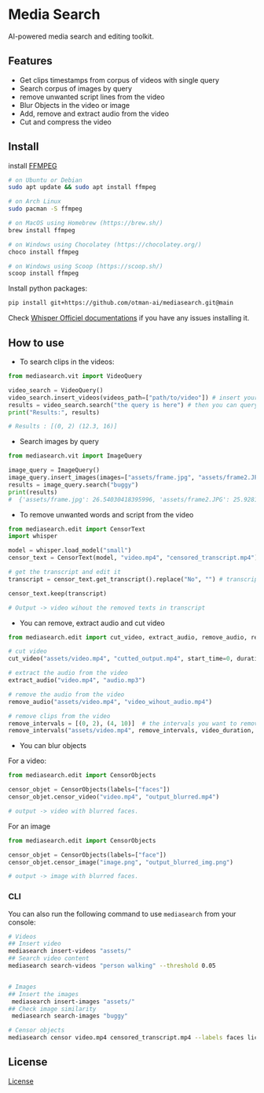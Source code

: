 # Media Search
AI-powered media search and editing toolkit.

## Features
- Get clips timestamps from corpus of videos with single query
- Search corpus of images by query
- remove unwanted script lines from the video
- Blur Objects in the video or image
- Add, remove and extract audio from the video
- Cut and compress the video

## Install

install [FFMPEG](https://ffmpeg.org/)
```bash
# on Ubuntu or Debian
sudo apt update && sudo apt install ffmpeg

# on Arch Linux
sudo pacman -S ffmpeg

# on MacOS using Homebrew (https://brew.sh/)
brew install ffmpeg

# on Windows using Chocolatey (https://chocolatey.org/)
choco install ffmpeg

# on Windows using Scoop (https://scoop.sh/)
scoop install ffmpeg
```

Install python packages:

```bash
pip install git+https://github.com/otman-ai/mediasearch.git@main
```

Check [Whisper Officiel documentations](https://github.com/openai/whisper) if you have any issues installing it.

## How to use

* To search clips in the videos:

```python
from mediasearch.vit import VideoQuery

video_search = VideoQuery()
video_search.insert_videos(videos_path=["path/to/video"]) # insert your videos
results = video_search.search("the query is here") # then you can query 
print("Results:", results)

# Results : [(0, 2) (12.3, 16)]
```

* Search images by query

```python
from mediasearch.vit import ImageQuery

image_query = ImageQuery()
image_query.insert_images(images=["assets/frame.jpg", "assets/frame2.JPG"])
results = image_query.search("buggy")
print(results)
#  {'assets/frame.jpg': 26.54030418395996, 'assets/frame2.JPG': 25.928192138671875}
```

* To remove unwanted words and script from the video 

```python
from mediasearch.edit import CensorText
import whisper

model = whisper.load_model("small")
censor_text = CensorText(model, "video.mp4", "censored_transcript.mp4")

# get the transcript and edit it
transcript = censor_text.get_transcript().replace("No", "") # transcript without the word "No"

censor_text.keep(transcript)

# Output -> video wihout the removed texts in transcript
```

* You can remove, extract audio and cut video

```python
from mediasearch.edit import cut_video, extract_audio, remove_audio, remove_intervals

# cut video
cut_video("assets/video.mp4", "cutted_output.mp4", start_time=0, duration=12)

# extract the audio from the video
extract_audio("video.mp4", "audio.mp3")

# remove the audio from the video
remove_audio("assets/video.mp4", "video_wihout_audio.mp4")

# remove clips from the video
remove_intervals = [(0, 2), (4, 10)]  # the intervals you want to remove
remove_intervals("assets/video.mp4", remove_intervals, video_duration, output_path)
```

* You can blur objects

For a video:
```python
from mediasearch.edit import CensorObjects

censor_objet = CensorObjects(labels=["faces"])
censor_objet.censor_video("video.mp4", "output_blurred.mp4")

# output -> video with blurred faces.
```

For an image
```python
from mediasearch.edit import CensorObjects

censor_objet = CensorObjects(labels=["face"])
censor_objet.censor_image("image.png", "output_blurred_img.png")

# output -> image with blurred faces.
```

### CLI

You can also run the following command to use `mediasearch` from your console:
```bash
# Videos
## Insert video
mediasearch insert-videos "assets/"
## Search video content
mediasearch search-videos "person walking" --threshold 0.05


# Images
## Insert the images
 mediasearch insert-images "assets/"
## Check image similarity
 mediasearch search-images "buggy"

# Censor objects
mediasearch censor video.mp4 censored_transcript.mp4 --labels faces license_plates
```
## License
[License](/LICENSE)